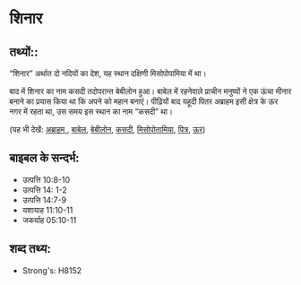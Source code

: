 # शिनार #

## तथ्यों:: ##

“शिनार” अर्थात दो नदियों का देश, यह स्थान दक्षिणी मिसोपोपामिया में था।

बाद में शिनार का नाम कसदी तदोपरान्त बेबीलोन हुआ।
बाबेल में रहनेवाले प्राचीन मनुष्यों ने एक ऊंचा मीनार बनाने का प्रयास किया था कि अपने को महान बनाएं।
पीढ़ियों बाद यहूदी पितर अब्राहम इसी क्षेत्र के ऊर नगर में रहता था, उस समय इस स्थान का नाम “कसदी” था।

(यह भी देखें: [अब्राहम ](../abraham.md), [बाबेल](../babel.md), [बेबीलोन](../babylon.md), [कसदी](../chaldeans.md), [मिसोपोतामिया](../mesopotamia.md), [पित्र](../patriarchs.md), [ऊर](../ur.md))

## बाइबल के सन्दर्भ: ##

* उत्पत्ति 10:8-10
* उत्पत्ति 14: 1-2
* उत्पत्ति 14:7-9
* यशायाह 11:10-11
* जकर्याह 05:10-11

## शब्द तथ्य: ##

* Strong's: H8152
